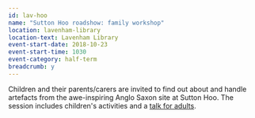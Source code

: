```yaml
---
id: lav-hoo
name: "Sutton Hoo roadshow: family workshop"
location: lavenham-library
location-text: Lavenham Library
event-start-date: 2018-10-23
event-start-time: 1030
event-category: half-term
breadcrumb: y
---
```


Children and their parents/carers are invited to find out about and handle artefacts from the awe-inspiring Anglo Saxon site at Sutton Hoo. The session includes children's activities and a [talk for adults](/events/lavenham-2018-10-23-sutton-hoo-adults/).
